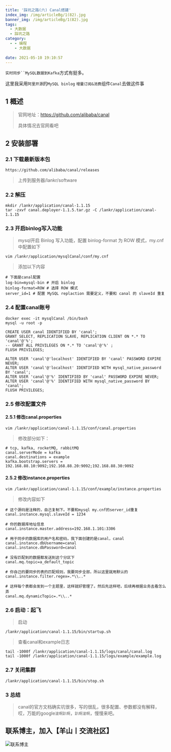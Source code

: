 ```yaml
---
title: '踩坑之路(六) Canal搭建'
index_img: /img/articleBg/1(82).jpg
banner_img: /img/articleBg/1(82).jpg
tags:
  - 大数据
  - 踩坑之路
category:
  - - 编程
    - 大数据
    
date: 2021-05-10 19:10:57
---
```


`实时同步``MySQL数据到Kafka`方式有挺多。

这里我采用`阿里开源`的`MySQL binlog` `增量订阅&消费`组件`Canal`去做这件事

<!-- more -->

## 1 概述

> 官网地址：https://github.com/alibaba/canal
> 
> 具体情况去官网看吧

## 2 安装部署

### 2.1 下载最新版本包

```shell
https://github.com/alibaba/canal/releases
```

> 上传到服务器/lankr/software

### 2.2 解压

```shell
mkdir /lankr/application/canal-1.1.15
tar -zxvf canal.deployer-1.1.5.tar.gz -C /lankr/application/canal-1.1.15
```

### 2.3 开启binlog写入功能

> mysql开启 Binlog 写入功能，配置 binlog-format 为 ROW 模式，my.cnf 中配置如下

```shell
vim /lankr/application/mysqlCanal/conf/my.cnf
```

> 添加以下内容

```shell
# 下面是canal配置
log-bin=mysql-bin # 开启 binlog
binlog-format=ROW # 选择 ROW 模式
server_id=1 # 配置 MySQL replaction 需要定义，不要和 canal 的 slaveId 重复
```

### 2.4 配置canal账号

```shell
docker exec -it mysqlCanal /bin/bash
mysql -u root -p
```

```shell
CREATE USER canal IDENTIFIED BY 'canal';  
GRANT SELECT, REPLICATION SLAVE, REPLICATION CLIENT ON *.* TO 'canal'@'%';
-- GRANT ALL PRIVILEGES ON *.* TO 'canal'@'%' ;
FLUSH PRIVILEGES;

ALTER USER 'canal'@'localhost' IDENTIFIED BY 'canal' PASSWORD EXPIRE NEVER;
ALTER USER 'canal'@'localhost' IDENTIFIED WITH mysql_native_password BY 'canal';
ALTER USER 'canal'@'%' IDENTIFIED BY 'canal' PASSWORD EXPIRE NEVER;
ALTER USER 'canal'@'%' IDENTIFIED WITH mysql_native_password BY 'canal';
FLUSH PRIVILEGES;
```

### 2.5 修改配置文件

#### 2.5.1 修改canal.properties

```shell
vim /lankr/application/canal-1.1.15/conf/canal.properties
```

> 修改部分如下：

```shell
# tcp, kafka, rocketMQ, rabbitMQ
canal.serverMode = kafka
canal.destinations = example
kafka.bootstrap.servers = 192.168.88.10:9092;192.168.88.20:9092;192.168.88.30:9092
```

#### 2.5.2 修改instance.properties

```shell
vim /lankr/application/canal-1.1.15/conf/example/instance.properties
```

> 修改内容如下

```shell
# 这个源码是注释的，自己复制下。不要和mysql my.cnf的server_id重复
canal.instance.mysql.slaveId = 1234

# 你的数据库地址信息
canal.instance.master.address=192.168.1.101:3306

# 用于同步的数据库的用户名和密码，我下面创建的是canal，canal
canal.instance.dbUsername=canal
canal.instance.dbPassword=canal

# 没有匹配到的数据都发送到这个分区下
canal.mq.topic=a_default_topic

# 你自己的要同步的表的匹配规则，我要同步全部，所以这里就用默认的
canal.instance.filter.regex=.*\\..*

# 这样每个表都会发到一个主题里，这样就好管理了。然后先这样吧，后续再根据业务去看怎么弄
canal.mq.dynamicTopic=.*\\..*
```

### 2.6 启动：起飞

> 启动

```shell
/lankr/application/canal-1.1.15/bin/startup.sh
```

> 查看canal和example日志

```shell
tail -1000f /lankr/application/canal-1.1.15/logs/canal/canal.log
tail -1000f /lankr/application/canal-1.1.15/logs/example/example.log
```

### 2.7 关闭集群

```shell
/lankr/application/canal-1.1.15/bin/stop.sh
```

### 3 总结

> canal的官方文档确实坑很多，写的很乱，很多配置、参数都没有解释，哎，万能的google`滚啊趴啊`，`趴啊滚啊`，慢慢来吧。

## 联系博主，加入【羊山丨交流社区】
![联系博主](/img/icon/wechatFindMe.png)